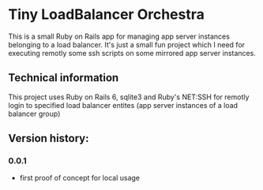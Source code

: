 # Tiny LoadBalancer Orchestra

This is a small Ruby on Rails app for managing app server instances belonging to a load balancer.
It's just a small fun project which I need for executing remotly some ssh scripts on some mirrored app server instances.

## Technical information

This project uses Ruby on Rails 6, sqlite3 and Ruby's NET:SSH for remotly login to specified load balancer entites (app server instances of a load balancer group)

## Version history:

### 0.0.1

 - first proof of concept for local usage